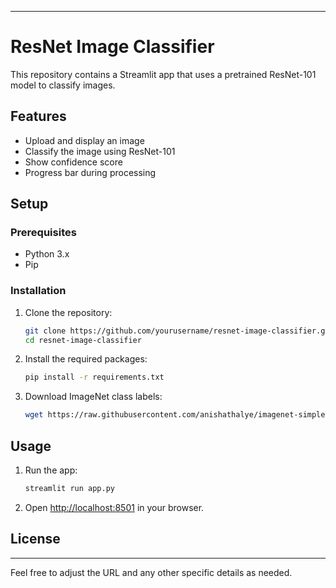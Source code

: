 
---

# ResNet Image Classifier

This repository contains a Streamlit app that uses a pretrained ResNet-101 model to classify images.

## Features

- Upload and display an image
- Classify the image using ResNet-101
- Show confidence score
- Progress bar during processing

## Setup

### Prerequisites

- Python 3.x
- Pip

### Installation

1. Clone the repository:
    ```bash
    git clone https://github.com/yourusername/resnet-image-classifier.git
    cd resnet-image-classifier
    ```

2. Install the required packages:
    ```bash
    pip install -r requirements.txt
    ```

3. Download ImageNet class labels:
    ```bash
    wget https://raw.githubusercontent.com/anishathalye/imagenet-simple-labels/master/imagenet-simple-labels.json -O imagenet_classes.txt
    ```

## Usage

1. Run the app:
    ```bash
    streamlit run app.py
    ```

2. Open [http://localhost:8501](http://localhost:8501) in your browser.

## License


---

Feel free to adjust the URL and any other specific details as needed.
